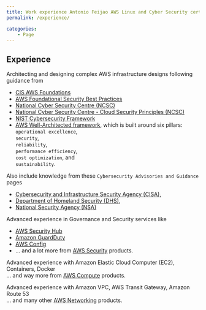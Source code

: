 ```yaml
---
title: Work experience Antonio Feijao AWS Linux and Cyber Security certifications
permalink: /experience/

categories:
    - Page
---
```


## Experience

Architecting and designing complex AWS infrastructure designs following guidance from
  * [CIS AWS Foundations](https://docs.aws.amazon.com/securityhub/latest/userguide/securityhub-cis-controls.html)
  * [AWS Foundational Security Best Practices](https://docs.aws.amazon.com/securityhub/latest/userguide/securityhub-standards-fsbp-controls.html)
  * [National Cyber Security Centre (NCSC)](https://www.ncsc.gov.uk/section/advice-guidance/all-topics)
  * [National Cyber Security Centre - Cloud Security Principles (NCSC)](https://www.ncsc.gov.uk/collection/cloud-security/implementing-the-cloud-security-principles)
  * [NIST Cybersecurity Framework](https://www.nist.gov/cyberframework/framework) 
  * [AWS Well-Architected framework](https://aws.amazon.com/architecture/well-architected/), which is built around six pillars:  
    `operational excellence`,  
    `security`,  
    `reliability`,  
    `performance efficiency`,  
    `cost optimization`, and  
    `sustainability`.
    
Also include knowledge from these `Cybersecurity Advisories and Guidance` pages
  * [Cybersecurity and Infrastructure Security Agency (CISA)](https://www.cisa.gov/cybersecurity),
  * [Department of Homeland Security (DHS)](https://www.dhs.gov/topic/cybersecurity),
  * [National Security Agency (NSA)](https://www.nsa.gov/Press-Room/Cybersecurity-Advisories-Guidance/)

Advanced experience in Governance and Security services like
  * [AWS Security Hub](https://aws.amazon.com/security-hub/)
  * [Amazon GuardDuty](https://aws.amazon.com/guardduty/)
  * [AWS Config](https://aws.amazon.com/config/)
  * ... and a lot more from [AWS Security](https://aws.amazon.com/products/security/) products.

Advanced experience with Amazon Elastic Cloud Computer (EC2), Containers, Docker  
    ... and way more from [AWS Compute](https://aws.amazon.com/products/compute/) products.

Advanced experience with Amazon VPC, AWS Transit Gateway, Amazon Route 53  
    ... and many other [AWS Networking](https://aws.amazon.com/products/networking/) products.
